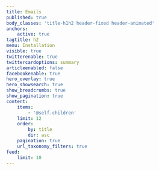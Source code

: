 ```yaml
---
title: Emails
published: true
body_classes: 'title-h1h2 header-fixed header-animated'
anchors:
    active: true
tagtitle: h2
menu: Installation
visible: true
twitterenable: true
twittercardoptions: summary
articleenabled: false
facebookenable: true
hero_overlay: true
hero_showsearch: true
show_breadcrumbs: true
show_pagination: true
content:
    items:
        - '@self.children'
    limit: 12
    order:
        by: title
        dir: asc
    pagination: true
    url_taxonomy_filters: true
feed:
    limit: 10
---
```


